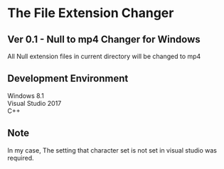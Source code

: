 The File Extension Changer  
==========================
Ver 0.1 - Null to mp4 Changer for Windows
-
All Null extension files in current directory will be changed to mp4

Development Environment
-
Windows 8.1  
Visual Studio 2017  
C++  

Note
-
In my case, The setting that character set is not set in visual studio was required. 
